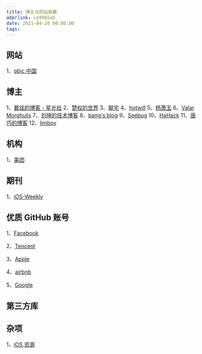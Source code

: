 ```yaml
---
title: 博主与网站收藏
abbrlink: ce9965a5
date: 2021-04-20 00:00:00
tags:
---
```


## 网站

1、[objc 中国](https://objccn.io/issues/)

## 博主

1、[戴铭的博客 - 星光社](https://ming1016.github.io/)
2、[楚权的世界](http://chuquan.me/)
3、[聊宅](https://lision.me/archives/)
4、[hotwill](https://blog.hotwill.cn/OpenCL简介.html)
5、[杨萧玉](http://yulingtianxia.com/)
6、[Valar Morghulis](https://zhangbuhuai.com/)
7、[刘坤的技术博客](https://blog.cnbluebox.com/)
8、[bang's blog](http://blog.cnbang.net/)
9、[Seebug](https://paper.seebug.org/)
10、[HaHack](https://www.hahack.com/)
11、[唐巧的博客](https://blog.devtang.com/)
12、[limboy](https://limboy.me/)

## 机构

1、[美团](https://www.zhihu.com/column/meituantech)

## 期刊

1、[iOS-Weekly](https://github.com/SwiftOldDriver/iOS-Weekly)

## 优质 GitHub 账号

1、[Facebook](https://github.com/facebook)

2、[Tencent](https://github.com/Tencent)

3、[Apple](https://github.com/apple)

4、[airbnb](https://github.com/airbnb)

5、[Google](https://github.com/google)

## 第三方库

## 杂项

1、[iOS 资源](https://github.com/mrhyh/iOS-LibraryCollections/blob/master/README.md#mac)
